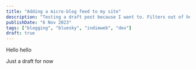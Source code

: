 ```yaml
---
title: "Adding a micro-blog feed to my site"
description: "Testing a draft post because I want to. Filters out of home page, does it out of posts page?"
publishDate: "6 Nov 2023"
tags: ["blogging", "bluesky", "indieweb", "dev"]
draft: true
---
```


Hello hello

Just a draft for now
